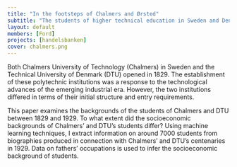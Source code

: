 ```yaml
---
title: "In the footsteps of Chalmers and Ørsted"
subtitle: "The students of higher technical education in Sweden and Denmark, 1829–1929"
layout: default
members: [Ford]
projects: [handelsbanken]
cover: chalmers.png
---
```


Both Chalmers University of Technology (Chalmers) in Sweden and the Technical University of Denmark (DTU) opened in 1829. The establishment of these polytechnic institutions was a response to the technological advances of the emerging industrial era. However, the two institutions differed in terms of their initial structure and entry requirements.

This paper examines the backgrounds of the students of Chalmers and DTU between 1829 and 1929. To what extent did the socioeconomic backgrounds of Chalmers’ and DTU’s students differ? Using machine learning techniques, I extract information on around 7000 students from biographies produced in connection with Chalmers’ and DTU’s centenaries in 1929. Data on fathers’ occupations is used to infer the socioeconomic background of students.
